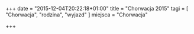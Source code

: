 +++
date = "2015-12-04T20:22:18+01:00"
title = "Chorwacja 2015"
tagi = [ "Chorwacja", "rodzina", "wyjazd" ]
miejsca = "Chorwacja"

+++

